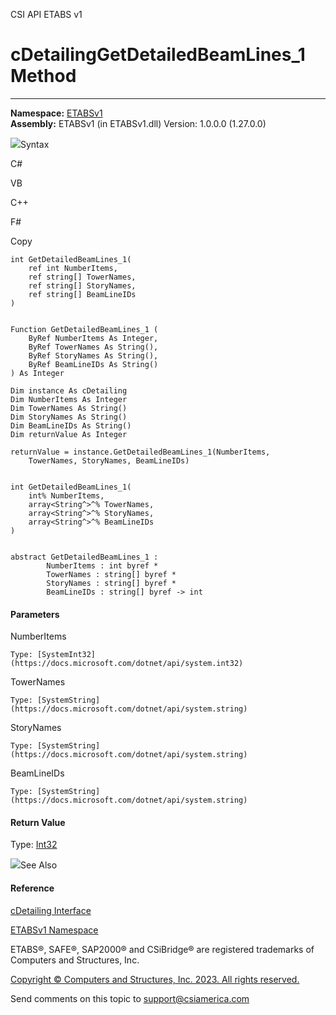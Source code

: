 ﻿

CSI API ETABS v1

# cDetailingGetDetailedBeamLines_1 Method  
  
---  
  
**Namespace:** [ETABSv1](2780f1b8-2033-5289-2298-1cdb2a7508d9.htm)  
**Assembly:** ETABSv1 (in ETABSv1.dll) Version: 1.0.0.0 (1.27.0.0)

![](../icons/SectionExpanded.png)Syntax

C#

VB

C++

F#

Copy

    
    
    int GetDetailedBeamLines_1(
    	ref int NumberItems,
    	ref string[] TowerNames,
    	ref string[] StoryNames,
    	ref string[] BeamLineIDs
    )
    
    
    Function GetDetailedBeamLines_1 ( 
    	ByRef NumberItems As Integer,
    	ByRef TowerNames As String(),
    	ByRef StoryNames As String(),
    	ByRef BeamLineIDs As String()
    ) As Integer
    
    Dim instance As cDetailing
    Dim NumberItems As Integer
    Dim TowerNames As String()
    Dim StoryNames As String()
    Dim BeamLineIDs As String()
    Dim returnValue As Integer
    
    returnValue = instance.GetDetailedBeamLines_1(NumberItems, 
    	TowerNames, StoryNames, BeamLineIDs)
    
    
    int GetDetailedBeamLines_1(
    	int% NumberItems, 
    	array<String^>^% TowerNames, 
    	array<String^>^% StoryNames, 
    	array<String^>^% BeamLineIDs
    )
    
    
    abstract GetDetailedBeamLines_1 : 
            NumberItems : int byref * 
            TowerNames : string[] byref * 
            StoryNames : string[] byref * 
            BeamLineIDs : string[] byref -> int 
    

#### Parameters

NumberItems

    Type: [SystemInt32](https://docs.microsoft.com/dotnet/api/system.int32)  

TowerNames

    Type: [SystemString](https://docs.microsoft.com/dotnet/api/system.string)  

StoryNames

    Type: [SystemString](https://docs.microsoft.com/dotnet/api/system.string)  

BeamLineIDs

    Type: [SystemString](https://docs.microsoft.com/dotnet/api/system.string)  

#### Return Value

Type: [Int32](https://docs.microsoft.com/dotnet/api/system.int32)

![](../icons/SectionExpanded.png)See Also

#### Reference

[cDetailing Interface](361a91e7-25b4-8a09-dff9-a6b292f4ba73.htm)

[ETABSv1 Namespace](2780f1b8-2033-5289-2298-1cdb2a7508d9.htm)

ETABS®, SAFE®, SAP2000® and CSiBridge® are registered trademarks of Computers
and Structures, Inc.  

[Copyright © Computers and Structures, Inc. 2023. All rights
reserved.](http://www.csiamerica.com)

Send comments on this topic to
[support@csiamerica.com](mailto:support%40csiamerica.com?Subject=CSI%20API%20ETABS%20v1)

